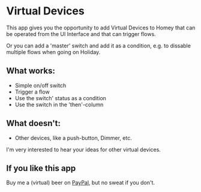 # Virtual Devices

This app gives you the opportunity to add Virtual Devices to Homey that can be operated from the UI Interface and that can trigger flows.

Or you can add a 'master' switch and add it as a condition, e.g. to dissable multiple flows when going on Holiday. 

## What works:

* Simple on/off switch
* Trigger a flow
* Use the switch' status as a condition
* Use the switch in the 'then'-column

## What doesn't:

* Other devices, like a push-button, Dimmer, etc.

I'm very interested to hear your ideas for other virtual devices. 

## If you like this app

Buy me a (virtual) beer on [PayPal](http://paypal.me/ArjanKranenburg),
but no sweat if you don't.

